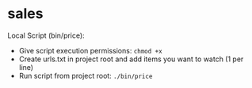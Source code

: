 # sales
Local Script (bin/price):

- Give script execution permissions: `chmod +x`
- Create urls.txt in project root and add items you want to watch (1 per line)
- Run script from project root: `./bin/price`
